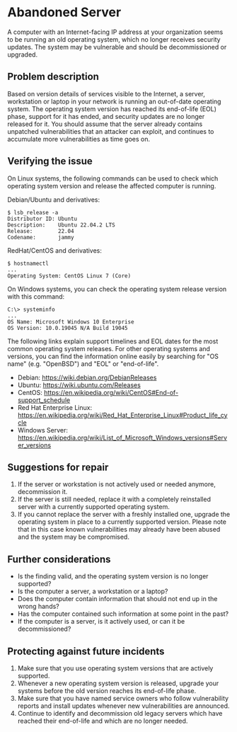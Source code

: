 # Abandoned Server

A computer with an Internet-facing IP address at your organization seems to be running an old operating system,
which no longer receives security updates. The system may be vulnerable and should be decommissioned or upgraded.

## Problem description

Based on version details of services visible to the Internet, a server, workstation or laptop in your network is running
an out-of-date operating system. The operating system version has reached its end-of-life (EOL) phase, support for it has
ended, and security updates are no longer released for it. You should assume that the server already contains unpatched
vulnerabilities that an attacker can exploit, and continues to accumulate more vulnerabilities as time goes on.

## Verifying the issue

On Linux systems, the following commands can be used to check which operating system version and release the affected computer
is running.

Debian/Ubuntu and derivatives:

```#sh
$ lsb_release -a
Distributor ID: Ubuntu
Description:    Ubuntu 22.04.2 LTS
Release:        22.04
Codename:       jammy
```

RedHat/CentOS and derivatives:

```#sh
$ hostnamectl
...
Operating System: CentOS Linux 7 (Core)
```

On Windows systems, you can check the operating system release version with this command:

```#sh
C:\> systeminfo
...
OS Name: Microsoft Windows 10 Enterprise
OS Version: 10.0.19045 N/A Build 19045
```

The following links explain support timelines and EOL dates for the most common operating system releases.
For other operating systems and versions, you can find the information online easily by searching for "OS name"
(e.g. "OpenBSD") and "EOL" or "end-of-life".

* Debian: <https://wiki.debian.org/DebianReleases>
* Ubuntu: <https://wiki.ubuntu.com/Releases>
* CentOS: <https://en.wikipedia.org/wiki/CentOS#End-of-support_schedule>
* Red Hat Enterprise Linux: <https://en.wikipedia.org/wiki/Red_Hat_Enterprise_Linux#Product_life_cycle>
* Windows Server: <https://en.wikipedia.org/wiki/List_of_Microsoft_Windows_versions#Server_versions>

## Suggestions for repair

1. If the server or workstation is not actively used or needed anymore, decommission it.
2. If the server is still needed, replace it with a completely reinstalled server with a currently supported operating system.
3. If you cannot replace the server with a freshly installed one, upgrade the operating system in place to a currently supported version. Please note that in this case known vulnerabilities may already have been abused and the system may be compromised.  

## Further considerations

* Is the finding valid, and the operating system version is no longer supported?
* Is the computer a server, a workstation or a laptop?
* Does the computer contain information that should not end up in the wrong hands?
* Has the computer contained such information at some point in the past?
* If the computer is a server, is it actively used, or can it be decommissioned?

## Protecting against future incidents

1. Make sure that you use operating system versions that are actively supported.
2. Whenever a new operating system version is released, upgrade your systems before the old version reaches its end-of-life phase.
3. Make sure that you have named service owners who follow vulnerability reports and install updates whenever new vulnerabilities are announced.
4. Continue to identify and decommission old legacy servers which have reached their end-of-life and which are no longer needed.
